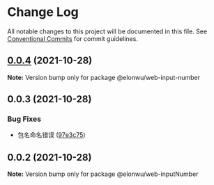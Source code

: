 # Change Log

All notable changes to this project will be documented in this file.
See [Conventional Commits](https://conventionalcommits.org) for commit guidelines.

## [0.0.4](https://github.com/ElonWu/elonwu_ui/compare/@elonwu/web-input-number@0.0.3...@elonwu/web-input-number@0.0.4) (2021-10-28)

**Note:** Version bump only for package @elonwu/web-input-number





## 0.0.3 (2021-10-28)


### Bug Fixes

* 包名命名错误 ([97e3c75](https://github.com/ElonWu/elonwu_ui/commit/97e3c7560107587a1620abe8e7701b2115ec45cd))





## 0.0.2 (2021-10-28)

**Note:** Version bump only for package @elonwu/web-inputNumber
